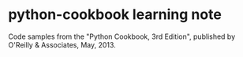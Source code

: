 python-cookbook learning note
===============

Code samples from the "Python Cookbook, 3rd Edition", published by O'Reilly &amp; Associates, May, 2013.   


